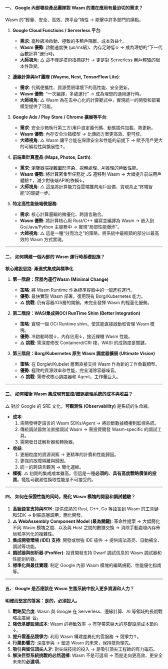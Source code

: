 
#### **一、 Google 內部哪些產品團隊對 Wasm 的潛在應用有最迫切的需求？**

Wasm 的“輕量、安全、高效、跨平台”特性 → 能擊中許多部門的痛點。

1.  **Google Cloud Functions / Serverless 平台**:
    *   **需求**: 毫秒級冷啟動、極致的多租戶隔離、成本效益↑。
    *   **Wasm 優勢**: 啟動速度快 (μs/ms級)、內存足跡低↓ → 成為理想的“下一代函數計算”運行時。
    *   **大師視角**: △ 這不僅是技術指標提升 → 更是對 Serverless 用戶體驗的根本性改變。

2.  **邊緣計算與IoT團隊 (Waymo, Nest, TensorFlow Lite)**:
    *   **需求**: 代碼便攜性、資源受限環境下的高性能、安全更新。
    *   **Wasm 優勢**: “一次編譯，多處運行” → 成為理想的通用運行時。
    *   **大師視角**: △ Wasm 為在去中心化的計算範式中，實現統一的開發和部署模型提供了可能。

3.  **Google Ads / Play Store / Chrome 擴展等平台**:
    *   **需求**: 安全沙箱執行第三方/用戶自定義代碼、動態插件加載、熱更新。
    *   **Wasm 優勢**: 內存安全沙箱模型 → 比傳統方案更高效、更可控。
    *   **大師視角**: △ Wasm 讓平台能在保證安全和性能的前提下 → 賦予用戶更大的可編程性與擴展性↑。

4.  **前端重計算產品 (Maps, Photos, Earth)**:
    *   **需求**: 瀏覽器端複雜圖形渲染、視頻處理、AI推理的極致性能。
    *   **Wasm 優勢**: 將計算密集型任務從 JS 遷移到 Wasm → 大幅提升前端用戶體驗↑，減少對後端API的依賴↓。
    *   **大師視角**: △ 這是將計算能力從雲端推向用戶設備、實現真正“終端智能”的關鍵一步。

5.  **特定高性能後端微服務**:
    *   **需求**: 核心計算邏輯的微優化、跨語言融合。
    *   **Wasm 優勢**: 將計算核心用 Rust/C++ 編寫並編譯為 Wasm → 嵌入到 Go/Java/Python 主服務中 → 實現“局部性能爆炸”。
    *   **大師視角**: △ 這是一種“分而治之”的策略，將系統中最瓶頸的部分以最高效的 Wasm 方式實現。

---

#### **二、 如何構建一個內部的 Wasm 運行時基礎設施？**

**核心建設思路**: **漸進式集成與標準化**

1.  **第一階段：容器內運行Wasm (Minimal Change)**
    *   **策略**: 將 Wasm Runtime 作為標準容器中的一個進程運行。
    *   **優勢**: 最快實現 Wasm 部署，復用現有 Borg/Kubernetes 能力。
    *   **△ 挑戰**: 仍有容器/OS層的開銷，未完全發揮 Wasm 的輕量化優勢。

2.  **第二階段：WASI集成與OCI RunTime Shim (Better Integration)**
    *   **策略**: 實現一個 OCI Runtime shim，使其能直接啟動和管理 Wasm 模塊。
    *   **優勢**: 冷啟動時間↓，內存佔用↓，接近裸機 Wasm 性能。
    *   **△ 挑戰**: 需深度修改 Containerd/CRI 棧，WASI 的成熟度是關鍵。

3.  **第三階段：Borg/Kubernetes 原生 Wasm 調度器擴展 (Ultimate Vision)**
    *   **策略**: 在 Borglet/Kubelet 層面直接支持 Wasm 作為新的工作負載類型。
    *   **優勢**: 極致的資源效率和性能，完全消除容器噪音。
    *   **△ 挑戰**: 需修改核心調度器和 Agent，工作量巨大。

---

#### **三、 如何權衡 Wasm 集成現有監控/錯誤處理系統的成本與收益？**

△ 對於 Google 的 SRE 文化，**可觀測性 (Observability)** 是系統的生命線。

*   **成本**:
    1.  需開發特定語言的 Wasm SDKs/Agent → 將診斷數據橋接到監控系統。
    2.  傳統調試器無法直接調試 Wasm → 需投資開發 Wasm-specific 的調試工具。
    3.  需開發日誌解析器和轉換器。
*   **收益**:
    1.  更細粒度的資源洞察 → 更精準的計費和性能歸因。
    2.  更強的故障隔離與歸因。
    3.  統一的跨語言觀測 → 簡化運維。
*   **權衡**: △ 初期的集成成本雖高，但這是一種**必須的、具有高度戰略價值的投資**。犧牲可觀測性換取性能是不可接受的。

---

#### **四、 如何在保證性能的同時，簡化 Wasm 模塊的開發和調試體驗？**

1.  **高級語言支持與SDK**: 提供成熟的 Rust, C++, Go 等語言到 Wasm 的工具鏈和SDK → 封裝底層調用，簡化開發。
2.  **△ WebAssembly Component Model (最為關鍵)**: 革命性提案 → 大幅簡化不同 Wasm 模塊之間、以及與 Host 之間的數據交換 → 消除手動處理內存佈局和序列化的複雜性。
3.  **集成開發環境 (IDE) 支持**: 開發或增強 IDE 插件 → 提供語法高亮、自動補全、調試等功能。
4.  **調試器與剖析器 (Profiler)**: 投資開發支持 Dwarf 調試信息的 Wasm 調試器和性能剖析器。
5.  **標準化與最佳實踐**: 制定 Google 內部 Wasm 模塊的編碼規範、性能優化指南等。

---

#### **五、 Google 是否應該在 Wasm 生態系統中投入更多資源和人力？**

**明確而堅定的答案：是的，必須投入。**

1.  **戰略契合度**: Wasm 與 Google 在 Serverless、邊緣計算、AI 等領域的長期戰略高度契-合。
2.  **降低基礎設施成本**: Wasm 的極致效率 → 有望帶來巨大的基礎設施成本節約↓。
3.  **提升雲產品競爭力**: 利用 Wasm 構建差異化的雲服務 → 競爭力↑。
4.  **行業影響力**: 深度參與 → 塑造 Wasm 的未來，保持技術領先。
5.  **吸引與留住頂尖人才**: 對尖端技術的投入 → 是吸引頂尖工程師的有力磁石。
6.  **解決巨型系統挑戰的必然選擇**: Wasm 不是可選項 → 而是走向更高效、更安全未來的**必選項**。
